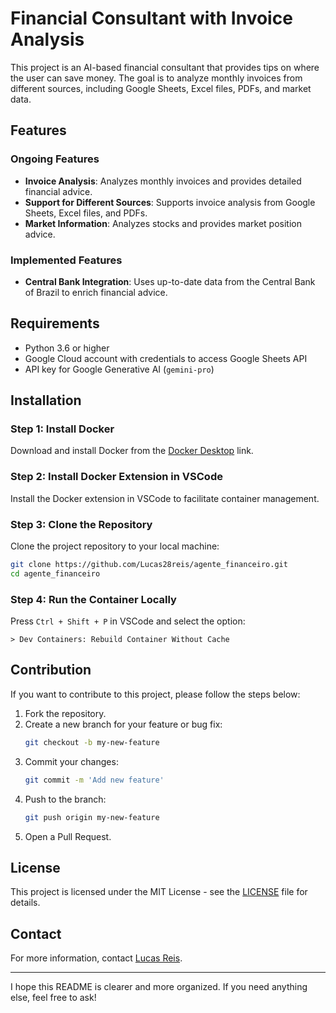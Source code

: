 
# Financial Consultant with Invoice Analysis

This project is an AI-based financial consultant that provides tips on where the user can save money. The goal is to analyze monthly invoices from different sources, including Google Sheets, Excel files, PDFs, and market data.

## Features

### Ongoing Features

- **Invoice Analysis**: Analyzes monthly invoices and provides detailed financial advice.
- **Support for Different Sources**: Supports invoice analysis from Google Sheets, Excel files, and PDFs.
- **Market Information**: Analyzes stocks and provides market position advice.

### Implemented Features

- **Central Bank Integration**: Uses up-to-date data from the Central Bank of Brazil to enrich financial advice.

## Requirements

- Python 3.6 or higher
- Google Cloud account with credentials to access Google Sheets API
- API key for Google Generative AI (`gemini-pro`)

## Installation

### Step 1: Install Docker

Download and install Docker from the [Docker Desktop](https://www.docker.com/products/docker-desktop/) link.

### Step 2: Install Docker Extension in VSCode

Install the Docker extension in VSCode to facilitate container management.

### Step 3: Clone the Repository

Clone the project repository to your local machine:

```bash
git clone https://github.com/Lucas28reis/agente_financeiro.git
cd agente_financeiro
```

### Step 4: Run the Container Locally

Press `Ctrl + Shift + P` in VSCode and select the option:

```plaintext
> Dev Containers: Rebuild Container Without Cache
```

## Contribution

If you want to contribute to this project, please follow the steps below:

1. Fork the repository.
2. Create a new branch for your feature or bug fix:
    ```bash
    git checkout -b my-new-feature
    ```
3. Commit your changes:
    ```bash
    git commit -m 'Add new feature'
    ```
4. Push to the branch:
    ```bash
    git push origin my-new-feature
    ```
5. Open a Pull Request.

## License

This project is licensed under the MIT License - see the [LICENSE](LICENSE) file for details.

## Contact

For more information, contact [Lucas Reis](mailto:crreacicomp@gmail.com).

---

I hope this README is clearer and more organized. If you need anything else, feel free to ask!
